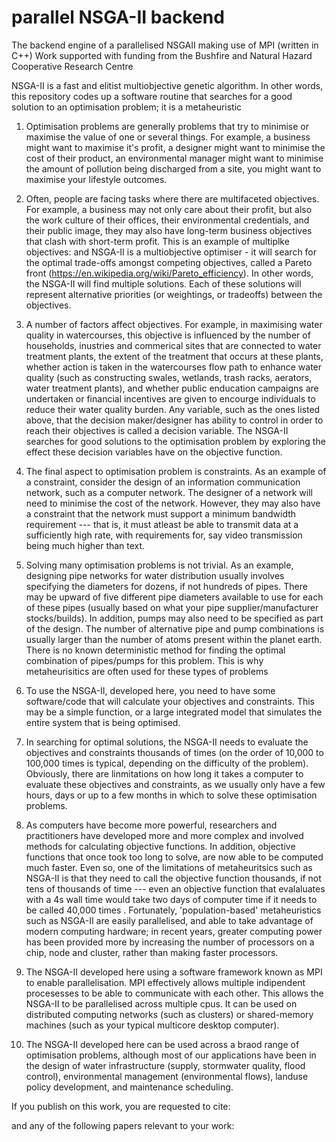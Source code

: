 # parallel NSGA-II backend
The backend engine of a parallelised NSGAII making use of MPI (written in C++)
Work supported with funding from the Bushfire and Natural Hazard Cooperative Research Centre

NSGA-II is a fast and elitist multiobjective genetic algorithm. In other words, this repository codes up a software routine that searches for a good solution to an optimisation problem; it is a metaheuristic

1. Optimisation problems are generally problems that try to minimise or maximise the value of one or several things. For example, a business might want to maximise it's profit, a designer might want to minimise the cost of their product, an environmental manager might want to minimise the amount of pollution being discharged from a site, you might want to maximise your lifestyle outcomes. 

2. Often, people are facing tasks where there are multifaceted objectives. For example, a business may not only care about their profit, but also the work culture of their offices, their environmental credentials, and their public image, they may also have long-term business objectives that clash with short-term profit. This is an example of multiplke objectives: and NSGA-II is a multiobjective optimiser - it will search for the optimal trade-offs amongst competing objectives, called a Pareto front (https://en.wikipedia.org/wiki/Pareto_efficiency). In other words, the NSGA-II will find multiple solutions. Each of these solutions will represent alternative priorities (or weightings, or tradeoffs) between the objectives. 

3. A number of factors affect objectives. For example, in maximising water quality in watercourses, this objective is influenced by the number of households, inustries and commerical sites that are connected to water treatment plants, the extent of the treatment that occurs at these plants, whether action is taken in the watercourses flow path to enhance water quality (such as constructing swales, wetlands, trash racks, aerators, water treatment plants), and whether public enducation campaigns are undertaken or financial incentives are given to encourge individuals to reduce their water quality burden. Any variable, such as the ones listed above, that the decision maker/designer has ability to control in order to reach their objectives is called a decision variable. The NSGA-II searches for good solutions to the optimisation problem by exploring the effect these decision variables have on the objective function.

4. The final aspect to optimisation problem is constraints. As an example of a constraint, consider the design of an information communication network, such as a computer network. The designer of a network will need to minimise the cost of the network. However, they may also have a constraint that the network must support a minimum bandwidth requirement --- that is, it must atleast be able to transmit data at a sufficiently high rate, with requirements for, say video transmission being much higher than text.

5. Solving many optimisation problems is not trivial. As an example, designing pipe networks for water distribution usually involves specifying the diameters for dozens, if not hundreds of pipes. There may be upward of five different pipe diameters available to use for each of these pipes (usually based on what your pipe supplier/manufacturer stocks/builds). In addition, pumps may also need to be specified as part of the design. The number of alternative pipe and pump combinations is usually larger than the number of atoms present within the planet earth. There is no known deterministic method for finding the optimal combination of pipes/pumps for this problem. This is why metaheurisitics are often used for these types of problems

6. To use the NSGA-II, developed here, you need to have some software/code that will calculate your objectives and constraints. This may be a simple function, or a large integrated model that simulates the entire system that is being optimised.

7. In searching for optimal solutions, the NSGA-II needs to evaluate the objectives and constraints thousands of times (on the order of 10,000 to 100,000 times is typical, depending on the difficulty of the problem). Obviously, there are linmitations on how long it takes a computer to evaluate these objectives and constraints, as we usually only have a few hours, days or up to a few months in which to solve these optimisation problems.

8. As computers have become more powerful, researchers and practitioners have developed more and more complex and involved methods for calculating objective functions. In addition, objective functions that once took too long to solve, are now able to be computed much faster. Even so, one of the limitations of metaheuritsics such as NSGA-II is that they need to call the objective function thousands, if not tens of thousands of time --- even an objective function that evalaluates with a 4s wall time would take two days of computer time if it needs to be called 40,000 times . Fortunately, 'population-based' metaheuristics such as NSGA-II are easily parallelised, and able to take advantage of modern computing hardware; in recent years, greater computing power has been provided more by increasing the number of processors on a chip, node and cluster, rather than making faster processors.

10. The NSGA-II developed here using a software framework known as MPI to enable parallelisation. MPI effectively allows multiple indipendent procesesses to be able to communicate with each other. This allows the NSGA-II to be parallelised across multiple cpus. It can be used on distributed computing networks (such as clusters) or shared-memory machines (such as your typical multicore desktop computer).

11. The NSGA-II developed here can be used across a braod range of optimisation problems, although most of our applications have been in the design of water infrastructure (supply, stormwater quality, flood control), environmental management (environmental flows), landuse policy development, and maintenance scheduling.

If you publish on this work, you are requested to cite:


and any of the following papers relevant to your work:
